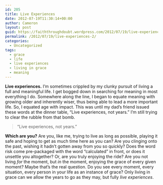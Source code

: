```yaml
---
id: 205
title: Live Experiences
date: 2012-07-19T11:30:14+00:00
author: Cameron
layout: post
guid: https://faiththroughdoubt.wordpress.com/2012/07/19/live-experiences/
permalink: /2012/07/19/live-experiences-2/
categories:
  - Uncategorized
tags:
  - grace
  - life
  - live experiences
  - living in grace
  - meaning
---
```

**Live experiences.** I’m sometimes crippled by my clunky pursuit of living a full and meaningful life. I get bogged down in searching for meaning in most everything I do. Somewhere along the line, I began to equate meaning with growing older and inherently wiser, thus being able to lead a more important life. So, I equated age with impact. This was until my dad’s friend issued these words at the dinner table, “Live experiences, not years.” I’m still trying to clear the rubble from that bomb.

> “Live experiences, not years.”

**Which are you?** Are you, like me, trying to live as long as possible, playing it safe and hoping to get as much time here as you can? Are you clinging onto the past, wishing it hadn’t gotten away from you so quickly? Does the word risk come pre-packaged with the word “calculated” in front, or does it unsettle you altogether? Or, are you truly enjoying the ride? Are you not living _for_ the moment, but _in_ the moment, enjoying the grace of every given moment? Maybe that’s the real question. Do you see every moment, every situation, every person in your life as an instance of grace? Only living in grace can we allow the years to go as they may, but fully _live experiences_.